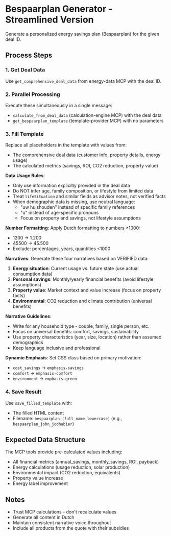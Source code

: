 # Bespaarplan Generator - Streamlined Version

Generate a personalized energy savings plan (Bespaarplan) for the given deal ID.

## Process Steps

### 1. Get Deal Data
Use `get_comprehensive_deal_data` from energy-data MCP with the deal ID.

### 2. Parallel Processing
Execute these simultaneously in a single message:
- `calculate_from_deal_data` (calculation-engine MCP) with the deal data
- `get_bespaarplan_template` (template-provider MCP) with no parameters

### 3. Fill Template
Replace all placeholders in the template with values from:
- The comprehensive deal data (customer info, property details, energy usage)
- The calculated metrics (savings, ROI, CO2 reduction, property value)

**Data Usage Rules**:
- Only use information explicitly provided in the deal data
- Do NOT infer age, family composition, or lifestyle from limited data
- Treat `lifeSituation` and similar fields as advisor notes, not verified facts
- When demographic data is missing, use neutral language:
  - "uw huishouden" instead of specific family references
  - "u" instead of age-specific pronouns
  - Focus on property and savings, not lifestyle assumptions

**Number Formatting**: Apply Dutch formatting to numbers ≥1000:
- 1200 → 1.200
- 45500 → 45.500
- Exclude: percentages, years, quantities <1000

**Narratives**: Generate these four narratives based on VERIFIED data:
1. **Energy situation**: Current usage vs. future state (use actual consumption data)
2. **Personal savings**: Monthly/yearly financial benefits (avoid lifestyle assumptions)
3. **Property value**: Market context and value increase (focus on property facts)
4. **Environmental**: CO2 reduction and climate contribution (universal benefits)

**Narrative Guidelines**:
- Write for any household type - couple, family, single person, etc.
- Focus on universal benefits: comfort, savings, sustainability
- Use property characteristics (year, size, location) rather than assumed demographics
- Keep language inclusive and professional

**Dynamic Emphasis**: Set CSS class based on primary motivation:
- `cost_savings` → `emphasis-savings`
- `comfort` → `emphasis-comfort`
- `environment` → `emphasis-green`

### 4. Save Result
Use `save_filled_template` with:
- The filled HTML content
- Filename: `bespaarplan_[full_name_lowercase]` (e.g., `bespaarplan_john_jodhabier`)

## Expected Data Structure

The MCP tools provide pre-calculated values including:
- All financial metrics (annual_savings, monthly_savings, ROI, payback)
- Energy calculations (usage reduction, solar production)
- Environmental impact (CO2 reduction, equivalents)
- Property value increase
- Energy label improvement

## Notes
- Trust MCP calculations - don't recalculate values
- Generate all content in Dutch
- Maintain consistent narrative voice throughout
- Include all products from the quote with their subsidies